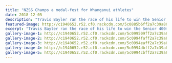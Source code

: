 ```yaml
---
title: "NZSS Champs a medal-fest for Whanganui athletes"
date: 2018-12-05
description: "Travis Bayler ran the race of his life to win the Senior 400m recording a magnificent personal best & his first sub 50 second..."
featured-image: http://c1940652.r52.cf0.rackcdn.com/5c0885b6ff2a7c39a8000fb1/Travis-Bayler-1st-snr-boys-250-400m.jpg
excerpt: "Travis Bayler ran the race of his life to win the Senior 400m recording a magnificent personal best & his first sub 50 second effort (49.92)."
gallery-image-1: http://c1940652.r52.cf0.rackcdn.com/5c099509ff2a7c39a8000fe7/Travis-Bayler-1st-snr-boys-400m.jpg
gallery-image-2: http://c1940652.r52.cf0.rackcdn.com/5c0994faff2a7c39a8000fe5/Rebecca-Baker-3rd-3000m.jpg
gallery-image-3: http://c1940652.r52.cf0.rackcdn.com/5c0994eaff2a7c39a8000fe3/Snr-boys-2nd-relay.jpg
gallery-image-4: http://c1940652.r52.cf0.rackcdn.com/5c0994dbff2a7c39a8000fe1/Jnr-boys-2nd-relay.jpg
gallery-image-5: http://c1940652.r52.cf0.rackcdn.com/5c0994cbff2a7c39a8000fdf/NZSS-Athletics-team.jpg
---
```

